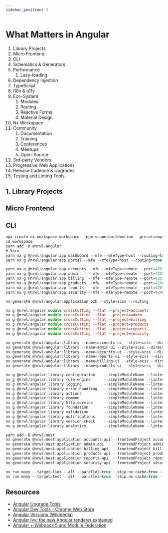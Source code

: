 ```yaml
---
sidebar_position: 2
---
```


# What Matters in Angular

1. Library Projects
2. Micro Frontend
3. CLI
4. Schematics & Generators
5. Performance
   1. Lazy-loading
6. Dependency Injection
7. TypeScript
8. i18n & a11y
9. Eco-System
   1. Modules
   2. Routing
   3. Reactive Forms
   4. Material Design
10. Nx Workspace
11. Community
    1.  Documentation
    2.  Training
    3.  Conferences
    4.  Meetups
    5.  Open-Source
12. 3rd-party Vendors
13. Progressive Web Applications
14. Release Cadence & Upgrades
15. Testing and Linting Tools

## 1. Library Projects

## Micro Frontend

## CLI

```ts
npx create-nx-workspace workspace --npm-scope=buildmotion --preset=empty --style=scss --packageManager=yarn --nx-cloud=false
cd workspace
yarn add -D @nrwl/angular
# Yarn
yarn nx g @nrwl/angular:app dashboard --mfe --mfeType=host --routing=true --style=scss
yarn nx g @nrwl/angular:app portal --mfe --mfeType=host --routing=true --style=scss

yarn nx g @nrwl/angular:app accounts --mfe --mfeType=remote --port=4201 --host=dashboard --routing=true --style=scss
yarn nx g @nrwl/angular:app admin    --mfe --mfeType=remote --port=4202 --host=dashboard --routing=true --style=scss
yarn nx g @nrwl/angular:app billing  --mfe --mfeType=remote --port=4203 --host=dashboard --routing=true --style=scss
yarn nx g @nrwl/angular:app products --mfe --mfeType=remote --port=4204 --host=dashboard --routing=true --style=scss
yarn nx g @nrwl/angular:app reports  --mfe --mfeType=remote --port=4205 --host=dashboard --routing=true --style=scss
yarn nx g @nrwl/angular:app security --mfe --mfeType=remote --port=4206 --host=dashboard --routing=true --style=scss

nx generate @nrwl/angular:application b2b --style=scss --routing

nx g @nrwl/angular:module crossCutting --flat --project=accounts
nx g @nrwl/angular:module crossCutting --flat --project=admin
nx g @nrwl/angular:module crossCutting --flat --project=billing
nx g @nrwl/angular:module crossCutting --flat --project=products
nx g @nrwl/angular:module crossCutting --flat --project=reports
nx g @nrwl/angular:module crossCutting --flat --project=security

nx generate @nrwl/angular:library --name=accounts-ui --style=scss --directory=accounts --importPath=@buildmotion/accounts/accounts-ui --lazy --linter=eslint --routing --simpleModuleName
nx generate @nrwl/angular:library --name=admin-ui --style=scss --directory=admin --importPath=@buildmotion/admin/admin-ui --lazy --linter=eslint --routing --simpleModuleName
nx generate @nrwl/angular:library --name=security-ui --style=scss --directory=security --importPath=@buildmotion/security/security-ui --lazy --linter=eslint --routing --simpleModuleName
nx generate @nrwl/angular:library --name=reports-ui --style=scss --directory=reports --importPath=@buildmotion/reports/reports-ui --lazy --linter=eslint --routing --simpleModuleName
nx generate @nrwl/angular:library --name=billing-ui --style=scss --directory=billing --importPath=@buildmotion/billing/billing-ui --lazy --linter=eslint --routing --simpleModuleName
nx generate @nrwl/angular:library --name=products-ui --style=scss --directory=products --importPath=@buildmotion/products/products-ui --lazy --linter=eslint --routing --simpleModuleName

nx g @nrwl/angular:library configuration    --simpleModuleName --linter=eslint --importPath=@buildmotion/configuration
nx g @nrwl/angular:library rule-engine      --simpleModuleName --linter=eslint --importPath=@buildmotion/rule-engine
nx g @nrwl/angular:library logging          --simpleModuleName --linter=eslint --importPath=@buildmotion/logging
nx g @nrwl/angular:library error-handling   --simpleModuleName --linter=eslint --importPath=@buildmotion/error-handling
nx g @nrwl/angular:library actions          --simpleModuleName --linter=eslint --importPath=@buildmotion/actions
nx g @nrwl/angular:library common           --simpleModuleName --linter=eslint --importPath=@buildmotion/common
nx g @nrwl/angular:library http-service     --simpleModuleName --linter=eslint --importPath=@buildmotion/http-service
nx g @nrwl/angular:library foundation       --simpleModuleName --linter=eslint --importPath=@buildmotion/foundation
nx g @nrwl/angular:library validation       --simpleModuleName --linter=eslint --importPath=@buildmotion/validation
nx g @nrwl/angular:library notifications    --simpleModuleName --linter=eslint --importPath=@buildmotion/notifications
nx g @nrwl/angular:library version-check    --simpleModuleName --linter=eslint --importPath=@buildmotion/version-check
nx g @nrwl/angular:library analytics        --simpleModuleName --linter=eslint --importPath=@buildmotion/analytics

yarn add -D @nrwl/nest
nx generate @nrwl/nest:application accounts-api --frontendProject accounts
nx generate @nrwl/nest:application admin-api    --frontendProject admin
nx generate @nrwl/nest:application billing-api  --frontendProject billing
nx generate @nrwl/nest:application products-api --frontendProject products
nx generate @nrwl/nest:application reports-api  --frontendProject reports
nx generate @nrwl/nest:application security-api --frontendProject security

nx run-many --target=lint --all --parallel=true --skip-nx-cache=true --fix
nx run-many --target=test --all --parallel=true --skip-nx-cache=true --fix
```


## Resources

- [Angular Upgrade Tools](https://update.angular.io/)
- [Angular Dev Tools - Chrome Web Store](https://chrome.google.com/webstore/detail/angular-devtools/ienfalfjdbdpebioblfackkekamfmbnh?hl=en&authuser=0)
- [Angular Versions (Wikipedia)](https://en.wikipedia.org/w/index.php?title=Angular_(web_framework)&action=edit&section=12)
- [Angular Ivy: the new Angular renderer explained](https://www.cleverti.com/blog/angular-ivy-the-new-angular-renderer-explained/)
- [Angular + Webpack 5 and Module Federation](https://www.steffendielmann.com/2021/05/07/microfrontend-with-angular-and-webpack-module-federation/)